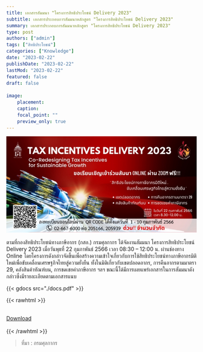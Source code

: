 ```yaml
---
title: เอกสารสัมมนา "โครงการสิทธิประโยชน์ Delivery 2023"
subtitle: เอกสารประกอบการสัมมนาหลักสูตร "โครงการสิทธิประโยชน์ Delivery 2023"
summary: เอกสารประกอบการสัมมนาหลักสูตร "โครงการสิทธิประโยชน์ Delivery 2023"
type: post
authors: ["admin"]
tags: ["สิทธิประโยชน์"]
categories: ["Knowledge"]
date: "2023-02-22"
publishDate: "2023-02-22"
lastMod: "2023-02-22"
featured: false
draft: false

image:
    placement:
    caption: 
    focal_point: ""
    preview_only: true
---
```


![](featured.png)



ตามที่กองสิทธิประโยชน์ทางภาษีอากร (กสอ.) กรมศุลกากร ได้จัดงานสัมมนา โครงการสิทธิประโยชน์ Delivery 2023 เมื่อวันพุธที่ 22 กุมภาพันธ์ 2566 เวลา 08:30 – 12:00 น. ผ่านช่องทาง Online โดยโครงการดังกล่าวจัดขึ้นเพื่อสร้างความเข้าใจเกี่ยวกับการใช้สิทธิประโยชน์ทางภาษีอากรมิติใหม่เพื่อขับเคลื่อนเศรษฐกิจไทยสู่ความยั่งยืน ทั้งในมิติเกี่ยวกับเขตปลอดอากร, การคืนอากรตามมาตรา 29, คลังสินค้าทัณฑ์บน, การชดเชยค่าภาษีอากร ฯลฯ ขณะนี้ได้มีการเผยแพร่เอกสารในการสัมมนาดังกล่าวซึ่งมีรายละเอียดตามเอกสารแนบ

{{< gdocs src="./docs.pdf" >}}


{{< rawhtml >}}
<br>

<br>
<div class="article-tags">
<a class="badge badge-danger" href="./docs.pdf" target="_blank" id="download_files_new">Download</a>

</div>
<br>
{{< /rawhtml >}}



> ที่มา : กรมศุลกากร
